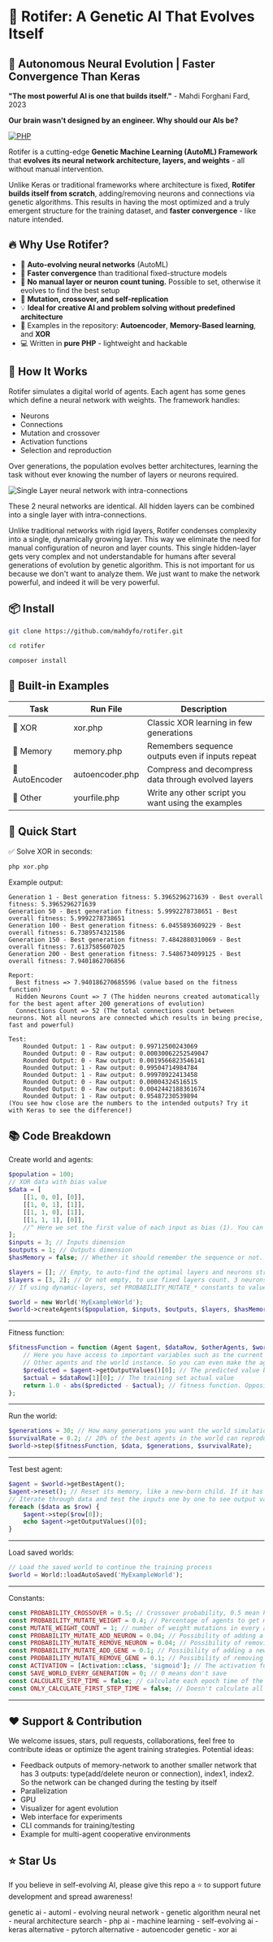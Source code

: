 # 🌱 Rotifer: A Genetic AI That Evolves Itself  
## 🧠 Autonomous Neural Evolution | Faster Convergence Than Keras  
**"The most powerful AI is one that builds itself."** - Mahdi Forghani Fard, 2023

**Our brain wasn't designed by an engineer. Why should our AIs be?**

 [![PHP](https://img.shields.io/badge/Built%20With-PHP-blue.svg)](#)

Rotifer is a cutting-edge **Genetic Machine Learning (AutoML) Framework** that **evolves its neural network architecture, layers, and weights** - all without manual intervention.

Unlike Keras or traditional frameworks where architecture is fixed, **Rotifer builds itself from scratch**, adding/removing neurons and connections via genetic algorithms. This results in having the most optimized and a truly emergent structure for the training dataset, and **faster convergence** - like nature intended.

## 🔥 Why Use Rotifer?

- 🧬 **Auto-evolving neural networks** (AutoML)
- 🚀 **Faster convergence** than traditional fixed-structure models
- 🧠 **No manual layer or neuron count tuning.** Possible to set, otherwise it evolves to find the best setup
- 🔄 **Mutation, crossover, and self-replication**
- 💡 **Ideal for creative AI and problem solving without predefined architecture**
- 🧩 Examples in the repository: **Autoencoder**, **Memory-Based learning**, and **XOR**
- 💻 Written in **pure PHP** - lightweight and hackable


## 🧬 How It Works
Rotifer simulates a digital world of agents. Each agent has some genes which define a neural network with weights. The framework handles:

- Neurons
- Connections
- Mutation and crossover
- Activation functions
- Selection and reproduction

Over generations, the population evolves better architectures, learning the task without ever knowing the number of layers or neurons required.

![Single Layer neural network with intra-connections](https://github.com/mahdyfo/php-genetic-ai-automl/blob/main/neural_layerings.jpg?raw=true)

These 2 neural networks are identical. All hidden layers can be combined into a single layer with intra-connections.

Unlike traditional networks with rigid layers, Rotifer condenses complexity into a single, dynamically growing layer. This way we eliminate the need for manual configuration of neuron and layer counts. This single hidden-layer gets very complex and not understandable for humans after several generations of evolution by genetic algorithm. This is not important for us because we don't want to analyze them. We just want to make the network powerful, and indeed it will be very powerful.

## 📦 Install

```bash
git clone https://github.com/mahdyfo/rotifer.git

cd rotifer

composer install
```

## 🧪 Built-in Examples
Task|Run File|Description
----|--------|---------------
🧠 XOR|xor.php|Classic XOR learning in few generations
🧠 Memory|memory.php|Remembers sequence outputs even if inputs repeat
🧠 AutoEncoder|autoencoder.php|Compress and decompress data through evolved layers
🧠 Other|yourfile.php|Write any other script you want using the examples


## 🚀 Quick Start
✅ Solve XOR in seconds:
```bash
php xor.php
```
Example output:
```
Generation 1 - Best generation fitness: 5.3965296271639 - Best overall fitness: 5.3965296271639
Generation 50 - Best generation fitness: 5.9992278738651 - Best overall fitness: 5.9992278738651
Generation 100 - Best generation fitness: 6.0455893609229 - Best overall fitness: 6.7389574321586
Generation 150 - Best generation fitness: 7.4842880310069 - Best overall fitness: 7.6137585607025
Generation 200 - Best generation fitness: 7.5486734099125 - Best overall fitness: 7.9401862706856

Report:
  Best fitness => 7.940186270685596 (value based on the fitness function)
  Hidden Neurons Count => 7 (The hidden neurons created automatically for the best agent after 200 generations of evolution)
  Connections Count => 52 (The total connections count between neurons. Not all neurons are connected which results in being precise, fast and powerful)
  
Test:
    Rounded Output: 1 - Raw output: 0.99712500243069
    Rounded Output: 0 - Raw output: 0.00030062252549047
    Rounded Output: 0 - Raw output: 0.0019566823546141
    Rounded Output: 1 - Raw output: 0.99504714984784
    Rounded Output: 1 - Raw output: 0.99970922413458
    Rounded Output: 0 - Raw output: 0.00004324516515
    Rounded Output: 0 - Raw output: 0.0042442188361674
    Rounded Output: 1 - Raw output: 0.95487230539894
(You see how close are the numbers to the intended outputs? Try it with Keras to see the difference!)
```

## 📚 Code Breakdown
Create world and agents:
```php
$population = 100;
// XOR data with bias value
$data = [
    [[1, 0, 0], [0]],
    [[1, 0, 1], [1]],
    [[1, 1, 0], [1]],
    [[1, 1, 1], [0]],
    //^ Here we set the first value of each input as bias (1). You can skip adding bias by removing them
];
$inputs = 3; // Inputs dimension
$outputs = 1; // Outputs dimension
$hasMemory = false; // Whether it should remember the sequence or not. For xor it shouldn't, for LLM it should.

$layers = []; // Empty, to auto-find the optimal layers and neurons structure by evolution
$layers = [3, 2]; // Or not empty, to use fixed layers count. 3 neurons in 1st hidden layer and 2 neurons in the 2nd hidden layer. This way, the evolution only finds weights.
// If using dynamic-layers, set PROBABILITY_MUTATE_* constants to values more than zero

$world = new World('MyExampleWorld');
$world->createAgents($population, $inputs, $outputs, $layers, $hasMemory);
```
---
Fitness function:
```php
$fitnessFunction = function (Agent $agent, $dataRow, $otherAgents, $world) {
    // Here you have access to important variables such as the current $agent, the current inputs and outputs in $dataRow,
    // Other agents and the world instance. So you can even make the agents communicate with each other!
    $predicted = $agent->getOutputValues()[0]; // The predicted value based on the current agent genes
    $actual = $dataRow[1][0]; // The training set actual value
    return 1.0 - abs($predicted - $actual); // fitness function. Opposite of error function, the higher is the better
};
```
---
Run the world:
```php
$generations = 30; // How many generations you want the world simulation to continue? 0 to make it endless
$survivalRate = 0.2; // 20% of the best agents in the world can reproduce the next generation. Like our actual world (hypergamy)
$world->step($fitnessFunction, $data, $generations, $survivalRate);
```
---
Test best agent:
```php
$agent = $world->getBestAgent();
$agent->reset(); // Reset its memory, like a new-born child. If it has any memory from training phase.
// Iterate through data and test the inputs one by one to see output values
foreach ($data as $row) {
    $agent->step($row[0]);
    echo $agent->getOutputValues()[0];
}
```
---
Load saved worlds:
```php
// Load the saved world to continue the training process
$world = World::loadAutoSaved('MyExampleWorld');
```
---
Constants:
```php
const PROBABILITY_CROSSOVER = 0.5; // Crossover probability, 0.5 mean half genes from mother and half from father
const PROBABILITY_MUTATE_WEIGHT = 0.4; // Percentage of agents to get mutated
const MUTATE_WEIGHT_COUNT = 1; // number of weight mutations in every agent that gets mutated
const PROBABILITY_MUTATE_ADD_NEURON = 0.04; // Possibility of adding a neuron in a mutation
const PROBABILITY_MUTATE_REMOVE_NEURON = 0.04; // Possibility of removing a neuron in a mutation
const PROBABILITY_MUTATE_ADD_GENE = 0.1; // Possibility of adding a new connection between neurons in a mutation
const PROBABILITY_MUTATE_REMOVE_GENE = 0.1; // Possibility of removing a connection between two neurons in a mutation
const ACTIVATION = [Activation::class, 'sigmoid']; // The activation function. Find more values in Activation class
const SAVE_WORLD_EVERY_GENERATION = 0; // 0 means don't save
const CALCULATE_STEP_TIME = false; // calculate each epoch time of the agent and saves in $agent->stepTime
const ONLY_CALCULATE_FIRST_STEP_TIME = false; // Doesn't calculate all steps, but only the first step
```
---

## ❤️ Support & Contribution
We welcome issues, stars, pull requests, collaborations, feel free to contribute ideas or optimize the agent training strategies. Potential ideas:
- Feedback outputs of memory-network to another smaller network that has 3 outputs: type(add/delete neuron or connection), index1, index2. So the network can be changed during the testing by itself
- Parallelization
- GPU
- Visualizer for agent evolution
- Web interface for experiments
- CLI commands for training/testing
- Example for multi-agent cooperative environments

## ⭐️ Star Us
If you believe in self-evolving AI, please give this repo a ⭐️ to support future development and spread awareness!

genetic ai - automl - evolving neural network - genetic algorithm neural net - neural architecture search - php ai - machine learning - self-evolving ai - keras alternative - pytorch alternative - autoencoder genetic - xor ai

